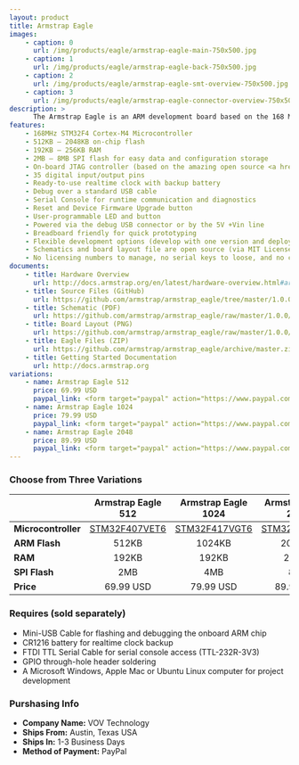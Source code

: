 ```yaml
---
layout: product
title: Armstrap Eagle
images: 
    - caption: 0
      url: /img/products/eagle/armstrap-eagle-main-750x500.jpg
    - caption: 1
      url: /img/products/eagle/armstrap-eagle-back-750x500.jpg
    - caption: 2
      url: /img/products/eagle/armstrap-eagle-smt-overview-750x500.jpg
    - caption: 3
      url: /img/products/eagle/armstrap-eagle-connector-overview-750x500.jpg
description: >
      The Armstrap Eagle is an ARM development board based on the 168 MHz Cortex-M4 ARM chip. Unlike other microcontrollers, the Armstrap Eagle has an on-board JTAG controller.  By integrating the JTAG controller, Linux, Mac and Windows users can easily flash and debug their ARM project without the need of an external JTAG adapter.  The board enumerates on your host computer as a serial device, alleviating the user from installing a costly proprietary driver.  The board uses 0805-sized SMT components, making it easy for anyone to build and remix the board.
features:
    - 168MHz STM32F4 Cortex-M4 Microcontroller
    - 512KB – 2048KB on-chip flash
    - 192KB – 256KB RAM
    - 2MB – 8MB SPI flash for easy data and configuration storage
    - On-board JTAG controller (based on the amazing open source <a href="http://www.blacksphere.co.nz/main/blackmagic" target="_blank">Black Magic Probe</a>) for easy flashing and debugging
    - 35 digital input/output pins
    - Ready-to-use realtime clock with backup battery
    - Debug over a standard USB cable
    - Serial Console for runtime communication and diagnostics
    - Reset and Device Firmware Upgrade button
    - User-programmable LED and button
    - Powered via the debug USB connector or by the 5V +Vin line
    - Breadboard friendly for quick prototyping
    - Flexible development options (develop with one version and deploy with another)
    - Schematics and board layout file are open source (via MIT License) allowing you to build and remix the board, either personally or commercially.
    - No licensing numbers to manage, no serial keys to loose, and no code-size limitations
documents:
    - title: Hardware Overview
      url: http://docs.armstrap.org/en/latest/hardware-overview.html#armstrap-eagle
    - title: Source Files (GitHub)
      url: https://github.com/armstrap/armstrap_eagle/tree/master/1.0.0
    - title: Schematic (PDF)
      url: https://github.com/armstrap/armstrap_eagle/raw/master/1.0.0/eagle/pdf/Schematic.pdf
    - title: Board Layout (PNG)
      url: https://github.com/armstrap/armstrap_eagle/raw/master/1.0.0/eagle/png/BoardLayout.png
    - title: Eagle Files (ZIP)
      url: https://github.com/armstrap/armstrap_eagle/archive/master.zip
    - title: Getting Started Documentation
      url: http://docs.armstrap.org
variations: 
    - name: Armstrap Eagle 512
      price: 69.99 USD
      paypal_link: <form target="paypal" action="https://www.paypal.com/cgi-bin/webscr" method="post" style="padding-bottom:25px"><input type="hidden" name="cmd" value="_s-xclick"><input type="hidden" name="hosted_button_id" value="HM3E6DWVQFBXU"><input type="image" src="https://www.paypalobjects.com/en_US/i/btn/btn_cart_LG.gif" border="0" name="submit" alt="PayPal - The safer, easier way to pay online!"><img alt="" border="0" src="https://www.paypalobjects.com/en_US/i/scr/pixel.gif" width="1" height="1"></form>
    - name: Armstrap Eagle 1024
      price: 79.99 USD
      paypal_link: <form target="paypal" action="https://www.paypal.com/cgi-bin/webscr" method="post" style="padding-bottom:25px"><input type="hidden" name="cmd" value="_s-xclick"><input type="hidden" name="hosted_button_id" value="KPNFWQ59JUFZ2"><input type="image" src="https://www.paypalobjects.com/en_US/i/btn/btn_cart_LG.gif" border="0" name="submit" alt="PayPal - The safer, easier way to pay online!"><img alt="" border="0" src="https://www.paypalobjects.com/en_US/i/scr/pixel.gif" width="1" height="1"></form> 
    - name: Armstrap Eagle 2048
      price: 89.99 USD
      paypal_link: <form target="paypal" action="https://www.paypal.com/cgi-bin/webscr" method="post" style="padding-bottom:25px"><input type="hidden" name="cmd" value="_s-xclick"><input type="hidden" name="hosted_button_id" value="4ASJQXA39DH4G"><input type="image" src="https://www.paypalobjects.com/en_US/i/btn/btn_cart_LG.gif" border="0" name="submit" alt="PayPal - The safer, easier way to pay online!"><img alt="" border="0" src="https://www.paypalobjects.com/en_US/i/scr/pixel.gif" width="1" height="1"></form>
---
```


### Choose from Three Variations

|                    | Armstrap Eagle 512  | Armstrap Eagle 1024 | Armstrap Eagle 2048 |
|--------------------|:-------------------:|:-------------------:|:-------------------:|
| **Microcontroller**| [STM32F407VET6][1]  | [STM32F417VGT6][2]  | [STM32F427VIT6][3]  |
| **ARM Flash**      | 512KB               | 1024KB              | 2048KB              |
| **RAM**            | 192KB               | 192KB               | 256KB               |
| **SPI Flash**      | 2MB                 | 4MB                 | 8MB                 |
| **Price**          | 69.99 USD           | 79.99 USD           | 89.99 USD           |


### Requires (sold separately)
* Mini-USB Cable for flashing and debugging the onboard ARM chip
* CR1216 battery for realtime clock backup
* FTDI TTL Serial Cable for serial console access (TTL-232R-3V3)
* GPIO through-hole header soldering
* A Microsoft Windows, Apple Mac or Ubuntu Linux computer for project development

### Purshasing Info
* **Company Name:** VOV Technology
* **Ships From:** Austin, Texas USA
* **Ships In:** 1-3 Business Days
* **Method of Payment:** PayPal

[1]: https://github.com/armstrap/armstrap_eagle/raw/master/docs/STM32F407xx%20Datasheet.pdf
[2]: https://github.com/armstrap/armstrap_eagle/raw/master/docs/STM32F417xx%20Datasheet.pdf
[3]: https://github.com/armstrap/armstrap_eagle/raw/master/docs/STM32F427xx%20Datasheet.pdf
